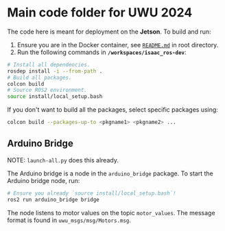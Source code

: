 # Main code folder for UWU 2024

The code here is meant for deployment on the **Jetson**. To build and run:

1. Ensure you are in the Docker container, see [`README.md`](../README.md#isaac-ros-docker-environment) in root directory.
2. Run the following commands in **`/workspaces/isaac_ros-dev`**:

```sh
# Install all dependencies.
rosdep install -i --from-path .
# Build all packages.
colcon build
# Source ROS2 environment.
source install/local_setup.bash
```

If you don't want to build all the packages, select specific packages using:

```sh
colcon build --packages-up-to <pkgname1> <pkgname2> ...
```

## Arduino Bridge

NOTE: `launch-all.py` does this already.

The Arduino bridge is a node in the `arduino_bridge` package. To start the Arduino bridge node, run:

```sh
# Ensure you already `source install/local_setup.bash`!
ros2 run arduino_bridge bridge
```

The node listens to motor values on the topic `motor_values`. The message format is found in `uwu_msgs/msg/Motors.msg`.
